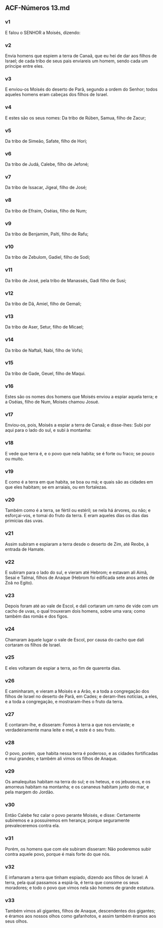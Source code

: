 ## ACF-Números 13.md
### v1
 E falou o SENHOR a Moisés, dizendo:
### v2
 Envia homens que espiem a terra de Canaã, que eu hei de dar aos filhos de Israel; de cada tribo de seus pais enviareis um homem, sendo cada um príncipe entre eles.
### v3
 E enviou-os Moisés do deserto de Parã, segundo a ordem do Senhor; todos aqueles homens eram cabeças dos filhos de Israel.
### v4
 E estes são os seus nomes: Da tribo de Rúben, Samua, filho de Zacur;
### v5
 Da tribo de Simeão, Safate, filho de Hori;
### v6
 Da tribo de Judá, Calebe, filho de Jefoné;
### v7
 Da tribo de Issacar, Jigeal, filho de José;
### v8
 Da tribo de Efraim, Oséias, filho de Num;
### v9
 Da tribo de Benjamim, Palti, filho de Rafu;
### v10
 Da tribo de Zebulom, Gadiel, filho de Sodi;
### v11
 Da tribo de José, pela tribo de Manassés, Gadi filho de Susi;
### v12
 Da tribo de Dã, Amiel, filho de Gemali;
### v13
 Da tribo de Aser, Setur, filho de Micael;
### v14
 Da tribo de Naftali, Nabi, filho de Vofsi;
### v15
 Da tribo de Gade, Geuel, filho de Maqui.
### v16
 Estes são os nomes dos homens que Moisés enviou a espiar aquela terra; e a Oséias, filho de Num, Moisés chamou Josué.
### v17
 Enviou-os, pois, Moisés a espiar a terra de Canaã; e disse-lhes: Subi por aqui para o lado do sul, e subi à montanha:
### v18
 E vede que terra é, e o povo que nela habita; se é forte ou fraco; se pouco ou muito.
### v19
 E como é a terra em que habita, se boa ou má; e quais são as cidades em que eles habitam; se em arraiais, ou em fortalezas.
### v20
 Também como é a terra, se fértil ou estéril; se nela há árvores, ou não; e esforçai-vos, e tomai do fruto da terra. E eram aqueles dias os dias das primícias das uvas.
### v21
 Assim subiram e espiaram a terra desde o deserto de Zim, até Reobe, à entrada de Hamate.
### v22
 E subiram para o lado do sul, e vieram até Hebrom; e estavam ali Aimã, Sesai e Talmai, filhos de Anaque (Hebrom foi edificada sete anos antes de Zoã no Egito).
### v23
 Depois foram até ao vale de Escol, e dali cortaram um ramo de vide com um cacho de uvas, o qual trouxeram dois homens, sobre uma vara; como também das romãs e dos figos.
### v24
 Chamaram àquele lugar o vale de Escol, por causa do cacho que dali cortaram os filhos de Israel.
### v25
 E eles voltaram de espiar a terra, ao fim de quarenta dias.
### v26
 E caminharam, e vieram a Moisés e a Arão, e a toda a congregação dos filhos de Israel no deserto de Parã, em Cades; e deram-lhes notícias, a eles, e a toda a congregação, e mostraram-lhes o fruto da terra.
### v27
 E contaram-lhe, e disseram: Fomos à terra a que nos enviaste; e verdadeiramente mana leite e mel, e este é o seu fruto.
### v28
 O povo, porém, que habita nessa terra é poderoso, e as cidades fortificadas e mui grandes; e também ali vimos os filhos de Anaque.
### v29
 Os amalequitas habitam na terra do sul; e os heteus, e os jebuseus, e os amorreus habitam na montanha; e os cananeus habitam junto do mar, e pela margem do Jordão.
### v30
 Então Calebe fez calar o povo perante Moisés, e disse: Certamente subiremos e a possuiremos em herança; porque seguramente prevaleceremos contra ela.
### v31
 Porém, os homens que com ele subiram disseram: Não poderemos subir contra aquele povo, porque é mais forte do que nós.
### v32
 E infamaram a terra que tinham espiado, dizendo aos filhos de Israel: A terra, pela qual passamos a espiá-la, é terra que consome os seus moradores; e todo o povo que vimos nela são homens de grande estatura.
### v33
 Também vimos ali gigantes, filhos de Anaque, descendentes dos gigantes; e éramos aos nossos olhos como gafanhotos, e assim também éramos aos seus olhos.
